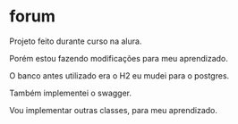 # forum


Projeto feito durante curso na alura.

Porém estou fazendo modificações para meu aprendizado.

O banco antes utilizado era o H2 eu mudei para o postgres.

Também implementei o swagger.

Vou implementar outras classes, para meu aprendizado.
